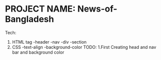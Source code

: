 # PROJECT NAME: News-of-Bangladesh
Tech:
1. HTML tag
-header 
-nav 
-div 
-section 
2. CSS
-text-align 
-background-color
TODO:
1.First Creating head and nav bar and background color 